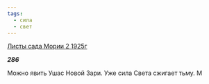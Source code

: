 ```yaml
---
tags:
  - сила
  - свет
---
```

[Листы сада Мории 2 1925г](https://127.0.0.1:4002/agni/1925)

___286___

Можно явить Ушас Новой Зари. Уже сила Света сжигает тьму. M